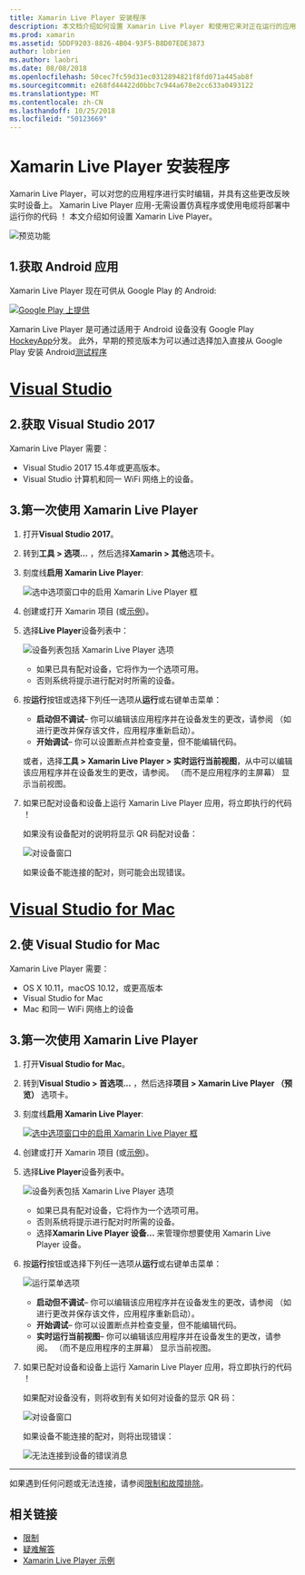 ```yaml
---
title: Xamarin Live Player 安装程序
description: 本文档介绍如何设置 Xamarin Live Player 和使用它来对正在运行的应用程序进行实时编辑。
ms.prod: xamarin
ms.assetid: 5DDF9203-8826-4B04-93F5-B8D07EDE3873
author: lobrien
ms.author: laobri
ms.date: 08/08/2018
ms.openlocfilehash: 50cec7fc59d31ec0312894821f8fd071a445ab8f
ms.sourcegitcommit: e268fd44422d0bbc7c944a678e2cc633a0493122
ms.translationtype: MT
ms.contentlocale: zh-CN
ms.lasthandoff: 10/25/2018
ms.locfileid: "50123669"
---
```

# <a name="xamarin-live-player-setup"></a>Xamarin Live Player 安装程序

Xamarin Live Player，可以对您的应用程序进行实时编辑，并具有这些更改反映实时设备上。 Xamarin Live Player 应用-无需设置仿真程序或使用电缆将部署中运行你的代码 ！ 本文介绍如何设置 Xamarin Live Player。

![预览功能](~/media/shared/preview.png)

## <a name="1-get-the-android-app"></a>1.获取 Android 应用

Xamarin Live Player 现在可供从 Google Play 的 Android:

[ ![Google Play 上提供](install-images/google-play-badge.png)](https://play.google.com/store/apps/details?id=com.xamarin.live)

Xamarin Live Player 是可通过适用于 Android 设备没有 Google Play [HockeyApp](https://aka.ms/xlp-hockeyapp)分发。 此外，早期的预览版本为可以通过选择加入直接从 Google Play 安装 Android[测试程序](https://play.google.com/apps/testing/com.xamarin.live)

# <a name="visual-studiotabwindows"></a>[Visual Studio](#tab/windows)

## <a name="2-get-visual-studio-2017"></a>2.获取 Visual Studio 2017

Xamarin Live Player 需要：

- Visual Studio 2017 15.4年或更高版本。
- Visual Studio 计算机和同一 WiFi 网络上的设备。

## <a name="3-using-xamarin-live-player-for-the-first-time"></a>3.第一次使用 Xamarin Live Player

1. 打开**Visual Studio 2017**。
2. 转到**工具 > 选项...** ，然后选择**Xamarin > 其他**选项卡。
3. 刻度线**启用 Xamarin Live Player**:

    ![选中选项窗口中的启用 Xamarin Live Player 框](install-images/vs2017-options.png)

4. 创建或打开 Xamarin 项目 (或[示例](~/tools/live-player/samples.md))。
5. 选择**Live Player**设备列表中：

    ![设备列表包括 Xamarin Live Player 选项](install-images/devices-empty-windows.png)

    - 如果已具有配对设备，它将作为一个选项可用。
    - 否则系统将提示进行配对时所需的设备。

6. 按**运行**按钮或选择下列任一选项从**运行**或右键单击菜单：

    - **启动但不调试**– 你可以编辑该应用程序并在设备发生的更改，请参阅 （如进行更改并保存该文件，应用程序重新启动）。
    - **开始调试**– 你可以设置断点并检查变量，但不能编辑代码。

    或者，选择**工具 > Xamarin Live Player > 实时运行当前视图**，从中可以编辑该应用程序并在设备发生的更改，请参阅。 （而不是应用程序的主屏幕） 显示当前视图。

7. 如果已配对设备和设备上运行 Xamarin Live Player 应用，将立即执行的代码 ！

    如果没有设备配对的说明将显示 QR 码配对设备：

    ![对设备窗口](install-images/manage-empty-windows.png)

    如果设备不能连接的配对，则可能会出现错误。

# <a name="visual-studio-for-mactabmacos"></a>[Visual Studio for Mac](#tab/macos)

## <a name="2-get-visual-studio-for-mac"></a>2.使 Visual Studio for Mac

Xamarin Live Player 需要：

- OS X 10.11，macOS 10.12，或更高版本
- Visual Studio for Mac
- Mac 和同一 WiFi 网络上的设备

## <a name="3-using-xamarin-live-player-for-the-first-time"></a>3.第一次使用 Xamarin Live Player

1. 打开**Visual Studio for Mac**。
2. 转到**Visual Studio > 首选项...** ，然后选择**项目 > Xamarin Live Player （预览）** 选项卡。
3. 刻度线**启用 Xamarin Live Player**:

    [![选中选项窗口中的启用 Xamarin Live Player 框](install-images/vsmac-options-sml.png)](install-images/vsmac-options.png#lightbox)

4. 创建或打开 Xamarin 项目 (或[示例](~/tools/live-player/samples.md))。
5. 选择**Live Player**设备列表中。

    ![设备列表包括 Xamarin Live Player 选项](install-images/devices.png)

    - 如果已具有配对设备，它将作为一个选项可用。
    - 否则系统将提示进行配对时所需的设备。
    - 选择**Xamarin Live Player 设备...** 来管理你想要使用 Xamarin Live Player 设备。

6. 按**运行**按钮或选择下列任一选项从**运行**或右键单击菜单：

    ![运行菜单选项](install-images/run-menu.png)

    - **启动但不调试**– 你可以编辑该应用程序并在设备发生的更改，请参阅 （如进行更改并保存该文件，应用程序重新启动）。
    - **开始调试**– 你可以设置断点并检查变量，但不能编辑代码。
    - **实时运行当前视图**– 你可以编辑该应用程序并在设备发生的更改，请参阅。 （而不是应用程序的主屏幕） 显示当前视图。

7. 如果已配对设备和设备上运行 Xamarin Live Player 应用，将立即执行的代码 ！

    如果配对设备没有，则将收到有关如何对设备的显示 QR 码：

    ![对设备窗口](install-images/manage-empty.png)

    如果设备不能连接的配对，则将出现错误：

    ![无法连接到设备的错误消息](install-images/error-cannot-connect.png)

-----

如果遇到任何问题或无法连接，请参阅[限制和故障排除](~/tools/live-player/troubleshooting.md)。

## <a name="related-links"></a>相关链接

- [限制](~/tools/live-player/limitations.md)
- [疑难解答](~/tools/live-player/troubleshooting.md)
- [Xamarin Live Player 示例](~/tools/live-player/samples.md)

